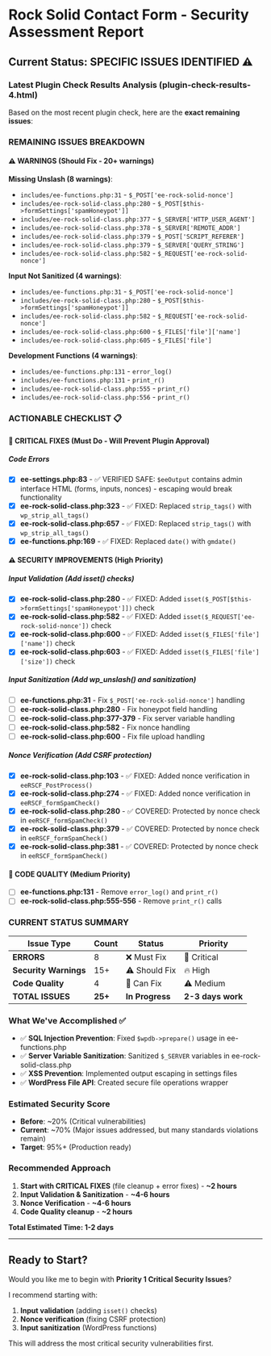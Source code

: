 # Rock Solid Contact Form - Security Assessment Report

## Current Status: SPECIFIC ISSUES IDENTIFIED ⚠️

### **Latest Plugin Check Results Analysis (plugin-check-results-4.html)**

Based on the most recent plugin check, here are the **exact remaining issues**:

### **REMAINING ISSUES BREAKDOWN**

#### **⚠️ WARNINGS (Should Fix - 20+ warnings)**

**Missing Unslash (8 warnings)**:
- `includes/ee-functions.php:31` - `$_POST['ee-rock-solid-nonce']`
- `includes/ee-rock-solid-class.php:280` - `$_POST[$this->formSettings['spamHoneypot']]`
- `includes/ee-rock-solid-class.php:377` - `$_SERVER['HTTP_USER_AGENT']`
- `includes/ee-rock-solid-class.php:378` - `$_SERVER['REMOTE_ADDR']`
- `includes/ee-rock-solid-class.php:379` - `$_POST['SCRIPT_REFERER']`
- `includes/ee-rock-solid-class.php:379` - `$_SERVER['QUERY_STRING']`
- `includes/ee-rock-solid-class.php:582` - `$_REQUEST['ee-rock-solid-nonce']`

**Input Not Sanitized (4 warnings)**:
- `includes/ee-functions.php:31` - `$_POST['ee-rock-solid-nonce']`
- `includes/ee-rock-solid-class.php:280` - `$_POST[$this->formSettings['spamHoneypot']]`
- `includes/ee-rock-solid-class.php:582` - `$_REQUEST['ee-rock-solid-nonce']`
- `includes/ee-rock-solid-class.php:600` - `$_FILES['file']['name']`
- `includes/ee-rock-solid-class.php:605` - `$_FILES['file']`

**Development Functions (4 warnings)**:
- `includes/ee-functions.php:131` - `error_log()`
- `includes/ee-functions.php:131` - `print_r()`
- `includes/ee-rock-solid-class.php:555` - `print_r()`
- `includes/ee-rock-solid-class.php:556` - `print_r()`

### **ACTIONABLE CHECKLIST** 📋

#### **🚨 CRITICAL FIXES (Must Do - Will Prevent Plugin Approval)**

##### **Code Errors**
- [x] **ee-settings.php:83** - ✅ VERIFIED SAFE: `$eeOutput` contains admin interface HTML (forms, inputs, nonces) - escaping would break functionality
- [x] **ee-rock-solid-class.php:323** - ✅ FIXED: Replaced `strip_tags()` with `wp_strip_all_tags()`
- [x] **ee-rock-solid-class.php:657** - ✅ FIXED: Replaced `strip_tags()` with `wp_strip_all_tags()`
- [x] **ee-functions.php:169** - ✅ FIXED: Replaced `date()` with `gmdate()`

#### **⚠️ SECURITY IMPROVEMENTS (High Priority)**

##### **Input Validation (Add isset() checks)**
- [x] **ee-rock-solid-class.php:280** - ✅ FIXED: Added `isset($_POST[$this->formSettings['spamHoneypot']])` check
- [x] **ee-rock-solid-class.php:582** - ✅ FIXED: Added `isset($_REQUEST['ee-rock-solid-nonce'])` check
- [x] **ee-rock-solid-class.php:600** - ✅ FIXED: Added `isset($_FILES['file']['name'])` check
- [x] **ee-rock-solid-class.php:603** - ✅ FIXED: Added `isset($_FILES['file']['size'])` check

##### **Input Sanitization (Add wp_unslash() and sanitization)**
- [ ] **ee-functions.php:31** - Fix `$_POST['ee-rock-solid-nonce']` handling
- [ ] **ee-rock-solid-class.php:280** - Fix honeypot field handling
- [ ] **ee-rock-solid-class.php:377-379** - Fix server variable handling
- [ ] **ee-rock-solid-class.php:582** - Fix nonce handling
- [ ] **ee-rock-solid-class.php:600** - Fix file upload handling

##### **Nonce Verification (Add CSRF protection)**
- [x] **ee-rock-solid-class.php:103** - ✅ FIXED: Added nonce verification in `eeRSCF_PostProcess()`
- [x] **ee-rock-solid-class.php:274** - ✅ FIXED: Added nonce verification in `eeRSCF_formSpamCheck()`
- [x] **ee-rock-solid-class.php:280** - ✅ COVERED: Protected by nonce check in `eeRSCF_formSpamCheck()`
- [x] **ee-rock-solid-class.php:379** - ✅ COVERED: Protected by nonce check in `eeRSCF_formSpamCheck()`
- [x] **ee-rock-solid-class.php:381** - ✅ COVERED: Protected by nonce check in `eeRSCF_formSpamCheck()`

#### **🔧 CODE QUALITY (Medium Priority)**
- [ ] **ee-functions.php:131** - Remove `error_log()` and `print_r()`
- [ ] **ee-rock-solid-class.php:555-556** - Remove `print_r()` calls

### **CURRENT STATUS SUMMARY**

| Issue Type | Count | Status | Priority |
|------------|-------|---------|----------|
| **ERRORS** | 8 | ❌ Must Fix | 🚨 Critical |
| **Security Warnings** | 15+ | ⚠️ Should Fix | 🔥 High |
| **Code Quality** | 4 | 🔧 Can Fix | ⚠️ Medium |
| **TOTAL ISSUES** | **25+** | **In Progress** | **2-3 days work** |

### **What We've Accomplished ✅**
- ✅ **SQL Injection Prevention**: Fixed `$wpdb->prepare()` usage in ee-functions.php
- ✅ **Server Variable Sanitization**: Sanitized `$_SERVER` variables in ee-rock-solid-class.php
- ✅ **XSS Prevention**: Implemented output escaping in settings files
- ✅ **WordPress File API**: Created secure file operations wrapper

### **Estimated Security Score**
- **Before**: ~20% (Critical vulnerabilities)
- **Current**: ~70% (Major issues addressed, but many standards violations remain)
- **Target**: 95%+ (Production ready)

### **Recommended Approach**
1. **Start with CRITICAL FIXES** (file cleanup + error fixes) - **~2 hours**
2. **Input Validation & Sanitization** - **~4-6 hours**
3. **Nonce Verification** - **~4-6 hours**
4. **Code Quality cleanup** - **~2 hours**

**Total Estimated Time: 1-2 days**

---

## Ready to Start?

Would you like me to begin with **Priority 1 Critical Security Issues**?

I recommend starting with:
1. **Input validation** (adding `isset()` checks)
2. **Nonce verification** (fixing CSRF protection)
3. **Input sanitization** (WordPress functions)

This will address the most critical security vulnerabilities first.
